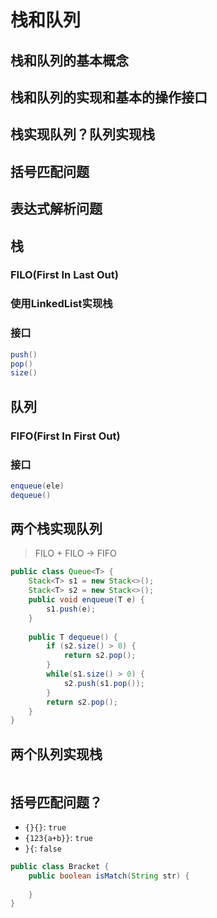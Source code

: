 # 栈和队列
## 栈和队列的基本概念

## 栈和队列的实现和基本的操作接口

## 栈实现队列？队列实现栈

## 括号匹配问题

## 表达式解析问题

## 栈
### FILO(First In Last Out)

### 使用LinkedList实现栈
### 接口
```java
push()
pop()
size()
```
## 队列
### FIFO(First In First Out)
### 接口
```java
enqueue(ele)
dequeue()
```

## 两个栈实现队列
> FILO + FILO -> FIFO

```java
public class Queue<T> {
    Stack<T> s1 = new Stack<>();
    Stack<T> s2 = new Stack<>();
    public void enqueue(T e) {
        s1.push(e);
    }
    
    public T dequeue() {
        if (s2.size() > 0) {
            return s2.pop();
        }
        while(s1.size() > 0) {
            s2.push(s1.pop());
        }
        return s2.pop();
    }
}
```

## 两个队列实现栈
```java


```

## 括号匹配问题？
- `{}{}`: `true`
- `{123{a+b}}`: `true`
- `}{`: `false`
```java
public class Bracket {
    public boolean isMatch(String str) {
        
    }
}
```

